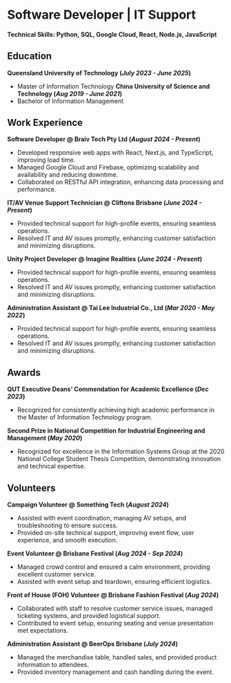 # Software Developer | IT Support

#### Technical Skills: Python, SQL, Google Cloud, React, Node.js, JavaScript

## Education							       		
**Queensland University of Technology (_July 2023 - June 2025_)**
- Master of Information Technology 
**China University of Science and Technology (_Aug 2019 - June 2021_)**      		
- Bachelor of Information Management

## Work Experience
**Software Developer @ Braiv Tech Pty Ltd (_August 2024 - Present_)**
- Developed responsive web apps with React, Next.js, and TypeScript, improving load time.
- Managed Google Cloud and Firebase, optimizing scalability and availability and reducing downtime.
- Collaborated on RESTful API integration, enhancing data processing and performance.

**IT/AV Venue Support Technician @ Cliftons Brisbane (_June 2024 - Present_)**
- Provided technical support for high-profile events, ensuring seamless operations.
- Resolved IT and AV issues promptly, enhancing customer satisfaction and minimizing disruptions.

**Unity Project Developer @ Imagine Realities (_June 2024 - Present_)**
- Provided technical support for high-profile events, ensuring seamless operations.
- Resolved IT and AV issues promptly, enhancing customer satisfaction and minimizing disruptions.

**Administration Assistant @ Tai Lee Industrial Co., Ltd (_Mar 2020 - May 2022_)**
- Provided technical support for high-profile events, ensuring seamless operations.
- Resolved IT and AV issues promptly, enhancing customer satisfaction and minimizing disruptions.

## Awards
**QUT Executive Deans’ Commendation for Academic Excellence (_Dec 2023_)**
- Recognized for consistently achieving high academic performance in the Master of Information Technology program.

**Second Prize in National Competition for Industrial Engineering and Management (_May 2020_)**
- Recognized for excellence in the Information Systems Group at the 2020 National College Student Thesis Competition, demonstrating innovation and technical expertise.

## Volunteers
**Campaign Volunteer @ Something Tech (_August 2024_)**
- Assisted with event coordination, managing AV setups, and troubleshooting to ensure success.
- Provided on-site technical support, improving event flow, user experience, and smooth execution.

**Event Volunteer @ Brisbane Festival (_Aug 2024 - Sep 2024_)**
- Managed crowd control and ensured a calm environment, providing excellent customer service.
- Assisted with event setup and teardown, ensuring efficient logistics.

**Front of House (FOH) Volunteer @ Brisbane Fashion Festival (_Aug 2024_)**
- Collaborated with staff to resolve customer service issues, managed ticketing systems, and provided logistical support.
- Contributed to event setup, ensuring seating and venue presentation met expectations.

**Administration Assistant @ BeerOps Brisbane (_July 2024_)**
- Managed the merchandise table, handled sales, and provided product information to attendees.
- Provided inventory management and cash handling during the event.
